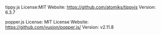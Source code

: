 tippy.js
License:MIT
Website: https://github.com/atomiks/tippyjs
Version: 6.3.7

popper.js
License: MIT License
Website: https://github.com/vusion/popper.js/
Version: v2.11.8